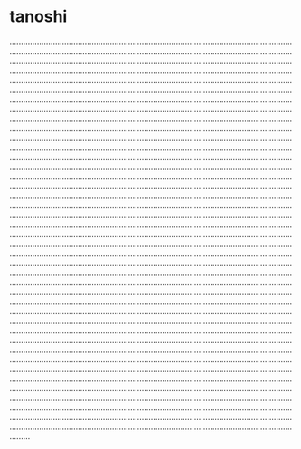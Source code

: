 # tanoshi

.....................................................................................................................................................................................................................................................................................................................................................................................................................................................................................................................................................................................................................................................................................................................................................................................................................................................................................................................................................................................................................................................................................................................................................................................................................................................................................................................................................................................................................................................................................................................................................................................................................................................................................................................................................................................................................................................................................................................................................................................................................................................................................................................................................................................................................................................................................................................................................................................................................................................................................................................................................................................................................................................................................................................................................................................................................................................................................................................................................................................................................................................................................................................................................................................................................................................................................................................................................................................................................................................................................................................................................................................................................................................................................................................................................................................................................................................................................................................................................................................................................................................................................................................................................................................................................................................................................................................................................................................................................................................................................................................................................................................................................................................................................................................................................................................................................................................................................................................................................................................................................................................................................................................................................................................................................................................................................................